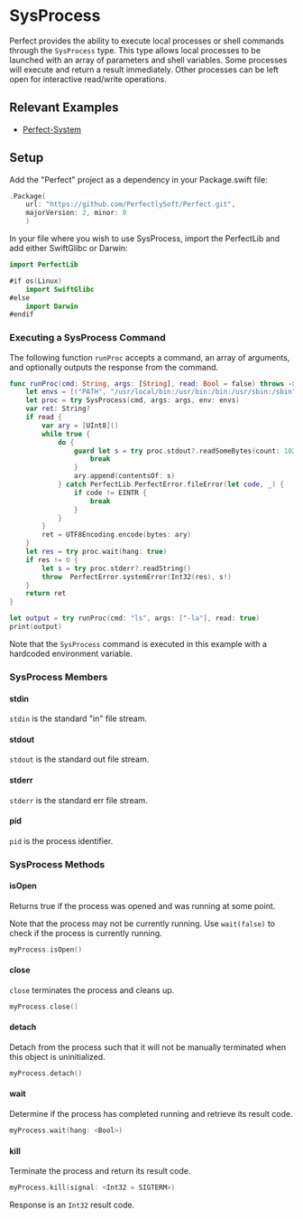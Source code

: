 # SysProcess

Perfect provides the ability to execute local processes or shell commands through the `SysProcess` type. This type allows local processes to be launched with an array of parameters and shell variables. Some processes will execute and return a result immediately. Other processes can be left open for interactive read/write operations.

## Relevant Examples

* [Perfect-System](https://github.com/PerfectExamples/Perfect-System)

## Setup

Add the "Perfect" project as a dependency in your Package.swift file:

``` swift
.Package(
	url: "https://github.com/PerfectlySoft/Perfect.git",
	majorVersion: 2, minor: 0
	)
```
In your file where you wish to use SysProcess, import the PerfectLib and add either SwiftGlibc or Darwin:

``` swift
import PerfectLib

#if os(Linux)
	import SwiftGlibc
#else
	import Darwin
#endif
```

### Executing a SysProcess Command

The following function `runProc` accepts a command, an array of arguments, and optionally outputs the response from the command.

``` swift
func runProc(cmd: String, args: [String], read: Bool = false) throws -> String? {
	let envs = [("PATH", "/usr/local/bin:/usr/bin:/bin:/usr/sbin:/sbin")]
	let proc = try SysProcess(cmd, args: args, env: envs)
	var ret: String?
	if read {
		var ary = [UInt8]()
		while true {
			do {
				guard let s = try proc.stdout?.readSomeBytes(count: 1024) where s.count > 0 else {
					break
				}
				ary.append(contentsOf: s)
			} catch PerfectLib.PerfectError.fileError(let code, _) {
				if code != EINTR {
					break
				}
			}
		}
		ret = UTF8Encoding.encode(bytes: ary)
	}
	let res = try proc.wait(hang: true)
	if res != 0 {
		let s = try proc.stderr?.readString()
		throw  PerfectError.systemError(Int32(res), s!)
	}
	return ret
}

let output = try runProc(cmd: "ls", args: ["-la"], read: true)
print(output)
```

Note that the `SysProcess` command is executed in this example with a hardcoded environment variable.

### SysProcess Members

#### stdin
`stdin` is the standard "in" file stream.

#### stdout
`stdout` is the standard out file stream.

#### stderr
`stderr` is the standard err file stream.

#### pid
`pid` is the process identifier.

### SysProcess Methods

#### isOpen

Returns true if the process was opened and was running at some point.

Note that the process may not be currently running. Use `wait(false)` to check if the process is currently running.

``` swift
myProcess.isOpen()
```

#### close

`close` terminates the process and cleans up.

``` swift
myProcess.close()
```

#### detach

Detach from the process such that it will not be manually terminated when this object is uninitialized.

``` swift
myProcess.detach()
```

#### wait

Determine if the process has completed running and retrieve its result code.

``` swift
myProcess.wait(hang: <Bool>)
```

#### kill

Terminate the process and return its result code.

``` swift
myProcess.kill(signal: <Int32 = SIGTERM>)
```
Response is an `Int32` result code.
